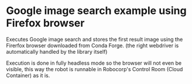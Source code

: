 # Google image search example using Firefox browser

Executes Google image search and stores the first result image using the Firerfox
browser downloaded from Conda Forge. (the right webdriver is automatically handled by
the library itself)

Execution is done in fully headless mode so the browser will not even be visible, this
way the robot is runnable in Robocorp's Control Room (Cloud Container) as it is.
